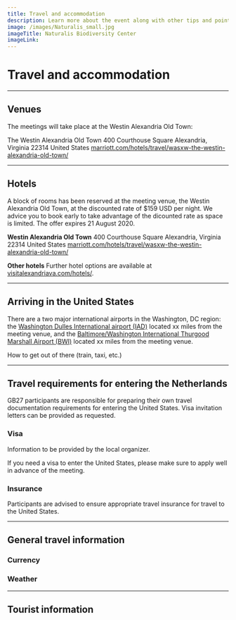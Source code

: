 ```yaml
---
title: Travel and accommodation
description: Learn more about the event along with other tips and pointers for those travelling to the United States
image: /images/Naturalis_small.jpg
imageTitle: Naturalis Biodiversity Center
imageLink: 
---
```


# Travel and accommodation

<!-- toc -->
<!-- tocstop -->

-----------------------

## Venues

The meetings will take place at the Westin Alexandria Old Town:

The Westin Alexandria Old Town 
400 Courthouse Square
Alexandria, Virginia 22314
United States
[marriott.com/hotels/travel/wasxw-the-westin-alexandria-old-town/](https://www.marriott.com/hotels/travel/wasxw-the-westin-alexandria-old-town/)


---

## Hotels

A block of rooms has been reserved at the meeting venue, the Westin Alexandria Old Town, at the discounted rate of $159 USD per night. We advice you to book early to take advantage of the dicounted rate as space is limited. The offer expires 21 August 2020.

**Westin Alexandria Old Town**
400 Courthouse Square
Alexandria, Virginia 22314
United States
[marriott.com/hotels/travel/wasxw-the-westin-alexandria-old-town/](https://www.marriott.com/hotels/travel/wasxw-the-westin-alexandria-old-town/)

**Other hotels**
Further hotel options are available at [visitalexandriava.com/hotels/](https://www.visitalexandriava.com/hotels/).


---

## Arriving in the United States

There are a two major international airports in the Washington, DC region: the [Washington Dulles International airport (IAD)](https://www.flydulles.com/iad/dulles-international-airport) located xx miles from the meeting venue, and the [Baltimore/Washington International Thurgood Marshall Airport (BWI)](https://www.bwiairport.com/) located xx miles from the meeting venue. 

How to get out of there (train, taxi, etc.)


---

## Travel requirements for entering the Netherlands

GB27 participants are responsible for preparing their own travel documentation requirements for entering the United States. Visa invitation letters can be provided as requested. 

### Visa

Information to be provided by the local organizer. 

If you need a visa to enter the United States, please make sure to apply well in advance of the meeting. 



### Insurance

Participants are advised to ensure appropriate travel insurance for travel to the United States.


---

## General travel information


### Currency


### Weather




---

## Tourist information 





